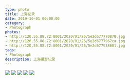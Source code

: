```yaml
---
type: photo
title: 上海记录
date: 2019-10-01 00:00:00
category: 
- Photograph
photos:
- http://120.55.88.72:8001/2020/01/26/5e2d677770870.jpg
- http://120.55.88.72:8001/2020/01/26/5e2d6777967ca.jpg
- http://120.55.88.72:8001/2020/01/26/5e2d677938681.jpg
tags:
- Photograph
description: 上海摄影记录
---
```


![](http://120.55.88.72:8001/2020/01/26/5e2d677792236.jpg)
![](http://120.55.88.72:8001/2020/01/26/5e2d67775738c.jpg)
![](http://120.55.88.72:8001/2020/01/26/5e2d6777c3b35.jpg)
![](http://120.55.88.72:8001/2020/01/26/5e2d67790b48f.jpg)
![](http://120.55.88.72:8001/2020/01/26/5e2d6777c8687.jpg)